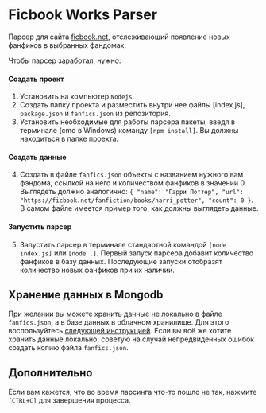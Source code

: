 # Ficbook Works Parser
Парсер для сайта [ficbook.net](https://ficbook.net), отслеживающий появление новых фанфиков в выбранных фандомах. 

Чтобы парсер заработал, нужно:
#### Создать проект
1. Установить на компьютер `Nodejs`.
2. Создать папку проекта и разместить внутри нее файлы [index.js], `package.json` и `fanfics.json` из репозитория.
3. Установить необходимые для работы парсера пакеты, введя в терминале (cmd в Windows) команду `[npm install]`. Вы должны находиться в папке проекта.
#### Создать данные
4. Создать в файле `fanfics.json` объекты c названием нужного вам фэндома, ссылкой на него и количеством фанфиков в значении 0. Выглядеть должно аналогично: `{ "name": "Гарри Поттер", "url": "https://ficbook.net/fanfiction/books/harri_potter", "count": 0 }`. В самом файле имеется пример того, как должны выглядеть данные.
#### Запустить парсер 
5. Запустить парсер в терминале стандартной командой `[node index.js]` или `[node .]`. Первый запуск парсера добавит количество фанфиков в базу данных. Последующие запуски отобразят количество новых фанфиков при их наличии.

## Хранение данных в Mongodb
При желании вы можете хранить данные не локально в файле `fanfics.json`, а в базе данных в облачном хранилище. 
Для этого воспользуйтесь [следующей инструкцией](/mongodb/README-MONGODB.md). Если вы всё же хотите хранить данные локально, советую на случай непредвиденных ошибок создать копию файла `fanfics.json`.

## Дополнительно
Если вам кажется, что во время парсинга что-то пошло не так, нажмите `[CTRL+C]` для завершения процесса.
